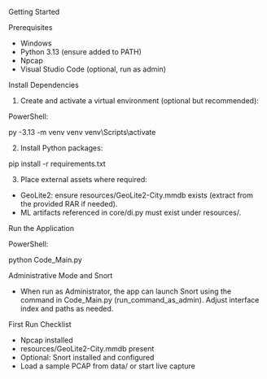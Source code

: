 Getting Started

Prerequisites

- Windows
- Python 3.13 (ensure added to PATH)
- Npcap
- Visual Studio Code (optional, run as admin)

Install Dependencies

1) Create and activate a virtual environment (optional but recommended):

PowerShell:

py -3.13 -m venv venv
venv\Scripts\activate

2) Install Python packages:

pip install -r requirements.txt

3) Place external assets where required:

- GeoLite2: ensure resources/GeoLite2-City.mmdb exists (extract from the provided RAR if needed).
- ML artifacts referenced in core/di.py must exist under resources/.

Run the Application

PowerShell:

python Code_Main.py

Administrative Mode and Snort

- When run as Administrator, the app can launch Snort using the command in Code_Main.py (run_command_as_admin). Adjust interface index and paths as needed.

First Run Checklist

- Npcap installed
- resources/GeoLite2-City.mmdb present
- Optional: Snort installed and configured
- Load a sample PCAP from data/ or start live capture


